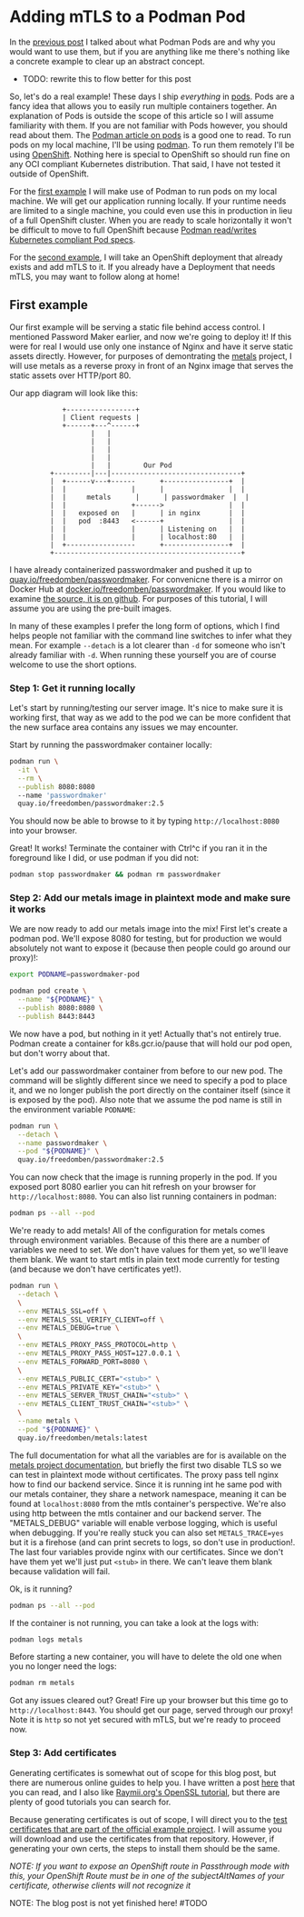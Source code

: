 # Adding mTLS to a Podman Pod

In the [previous post](#TODO) I talked about what Podman Pods are and why you would want to use them, but if you are anything like me there's nothing like a concrete example to clear up an abstract concept.

- TODO: rewrite this to flow better for this post

So, let's do a real example!  These days I ship *everything* in [pods](https://kubernetes.io/docs/concepts/workloads/pods/pod/).  Pods are a fancy idea that allows you to easily run multiple containers together.  An explanation of Pods is outside the scope of this article so I will assume familiarity with them.  If you are not familiar with Pods however, you should read about them.  The [Podman article on pods](https://developers.redhat.com/blog/2019/01/15/podman-managing-containers-pods/) is a good one to read.  To run pods on my local machine, I'll be using [podman](https://podman.io).  To run them remotely I'll be using [OpenShift](https://openshift.com).  Nothing here is special to OpenShift so should run fine on any OCI compliant Kubernetes distribution.  That said, I have not tested it outside of OpenShift.

For the [first example](#first-example) I will make use of Podman to run pods on my local machine.  We will get our application running locally.  If your runtime needs are limited to a single machine, you could even use this in production in lieu of a full OpenShift cluster.  When you are ready to scale horizontally it won't be difficult to move to full OpenShift because [Podman read/writes Kubernetes compliant Pod specs](https://developers.redhat.com/blog/2019/01/29/podman-kubernetes-yaml/).

For the [second example](#second-example), I will take an OpenShift deployment that already exists and add mTLS to it.  If you already have a Deployment that needs mTLS, you may want to follow along at home!

## First example

Our first example will be serving a static file behind access control.  I mentioned Password Maker earlier, and now we're going to deploy it!  If this were for real I would use only one instance of Nginx and have it serve static assets directly.  However, for purposes of demontrating the [metals](https://github.com/FreedomBen/metals) project, I will use metals as a reverse proxy in front of an Nginx image that serves the static assets over HTTP/port 80.

Our app diagram will look like this:

```
             +-----------------+
             | Client requests |
             +------+---^------+
                    |   |
                    |   |
                    |   |
                    |   |
                    |   |        Our Pod
          +---------|---|--------------------------------+
          |  +------v---+------      +----------------+  |
          |  |                |      |                |  |
          |  |     metals      |      | passwordmaker  |  |
          |  |                +------>                |  |
          |  |   exposed on   |      | in nginx       |  |
          |  |   pod  :8443   <------+                |  |
          |  |                |      | Listening on   |  |
          |  |                |      | localhost:80   |  |
          |  +-----------------      +----------------+  |
          +----------------------------------------------+
```

I have already containerized passwordmaker and pushed it up to [quay.io/freedomben/passwordmaker](https://quay.io/repository/freedomben/passwordmaker).  For convenicne there is a mirror on Docker Hub at [docker.io/freedomben/passwordmaker](https://hub.docker.com/repository/docker/freedomben/passwordmaker).  If you would like to examine [the source, it is on github](https://github.com/FreedomBen/passwordmaker).  For purposes of this tutorial, I will assume you are using the pre-built images.


In many of these examples I prefer the long form of options, which I find helps people not familiar with the command line switches to infer what they mean.  For example `--detach` is a lot clearer than `-d` for someone who isn't already familiar with `-d`.  When running these yourself you are of course welcome to use the short options.

### Step 1:  Get it running locally

Let's start by running/testing our server image.  It's nice to make sure it is working first, that way as we add to the pod we can be more confident that the new surface area contains any issues we may encounter.

Start by running the passwordmaker container locally:

```bash
podman run \
  -it \
  --rm \
  --publish 8080:8080
  --name 'passwordmaker'
  quay.io/freedomben/passwordmaker:2.5
```

You should now be able to browse to it by typing `http://localhost:8080` into your browser.

Great!  It works!  Terminate the container with Ctrl^c if you ran it in the foreground like I did, or use podman if you did not:

```bash
podman stop passwordmaker && podman rm passwordmaker
```


### Step 2:  Add our metals image in plaintext mode and make sure it works

We are now ready to add our metals image into the mix!  First let's create a podman pod. We'll expose 8080 for testing, but for production we would absolutely not want to expose it (because then people could go around our proxy)!:

```bash
export PODNAME=passwordmaker-pod

podman pod create \
  --name "${PODNAME}" \
  --publish 8080:8080 \
  --publish 8443:8443
```

We now have a pod, but nothing in it yet!  Actually that's not entirely true.  Podman create a container for k8s.gcr.io/pause that will hold our pod open, but don't worry about that.

Let's add our passwordmaker container from before to our new pod.  The command will be slightly different since we need to specify a pod to place it, and we no longer publish the port directly on the container itself (since it is exposed by the pod).  Also note that we assume the pod name is still in the environment variable `PODNAME`:

```bash
podman run \
  --detach \
  --name passwordmaker \
  --pod "${PODNAME}" \
  quay.io/freedomben/passwordmaker:2.5
```

You can now check that the image is running properly in the pod.  If you exposed port 8080 earlier you can hit refresh on your browser for `http://localhost:8080`.  You can also list running containers in podman:

```bash
podman ps --all --pod
```

We're ready to add metals!  All of the configuration for metals comes through environment variables.  Because of this there are a number of variables we need to set.  We don't have values for them yet, so we'll leave them blank.  We want to start mtls in plain text mode currently for testing (and because we don't have certificates yet!).

```bash
podman run \
  --detach \
  \
  --env METALS_SSL=off \
  --env METALS_SSL_VERIFY_CLIENT=off \
  --env METALS_DEBUG=true \
  \
  --env METALS_PROXY_PASS_PROTOCOL=http \
  --env METALS_PROXY_PASS_HOST=127.0.0.1 \
  --env METALS_FORWARD_PORT=8080 \
  \
  --env METALS_PUBLIC_CERT="<stub>" \
  --env METALS_PRIVATE_KEY="<stub>" \
  --env METALS_SERVER_TRUST_CHAIN="<stub>" \
  --env METALS_CLIENT_TRUST_CHAIN="<stub>" \
  \
  --name metals \
  --pod "${PODNAME}" \
  quay.io/freedomben/metals:latest
```

The full documentation for what all the variables are for is available on the [metals project documentation](https://github.com/FreedomBen/metals/blob/master/README.md#variables-1), but briefly the first two disable TLS so we can test in plaintext mode without certificates.  The proxy pass tell nginx how to find our backend service.  Since it is running int he same pod with our metals container, they share a network namespace, meaning it can be found at `localhost:8080` from the mtls container's perspective.  We're also using http between the mtls container and our backend server.  The "METALS_DEBUG" variable will enable verbose logging, which is useful when debugging.  If you're really stuck you can also set `METALS_TRACE=yes` but it is a firehose (and can print secrets to logs, so don't use in production!.  The last four variables provide nginx with our certificates.  Since we don't have them yet we'll just put `<stub>` in there.  We can't leave them blank because validation will fail.

Ok, is it running?

```bash
podman ps --all --pod
```

If the container is not running, you can take a look at the logs with:

```bash
podman logs metals
```

Before starting a new container, you will have to delete the old one when you no longer need the logs:

```bash
podman rm metals
```

Got any issues cleared out?  Great!  Fire up your browser but this time go to `http://localhost:8443`.  You should get our page, served through our proxy!  Note it is `http` so not yet secured with mTLS, but we're ready to proceed now.

### Step 3:  Add certificates

Generating certificates is somewhat out of scope for this blog post, but there are numerous online guides to help you.  I have written a post [here](#TODO) that you can read, and I also like [Raymii.org's OpenSSL tutorial](https://raymii.org/s/tutorials/OpenSSL_command_line_Root_and_Intermediate_CA_including_OCSP_CRL%20and_revocation.html), but there are plenty of good tutorials you can search for.

Because generating certificates is out of scope, I will direct you to the [test certificates that are part of the official example project](https://github.com/FreedomBen/metals-example/tree/master/certs/simple-root-client-server).  I will assume you will download and use the certificates from that repository.  However, if generating your own certs, the steps to install them should be the same.

*NOTE:  If you want to expose an OpenShift route in Passthrough mode with this, your OpenShift Route must be in one of the subjectAltNames of your certificate, otherwise clients will not recognize it*


NOTE:  The blog post is not yet finished here!  #TODO


